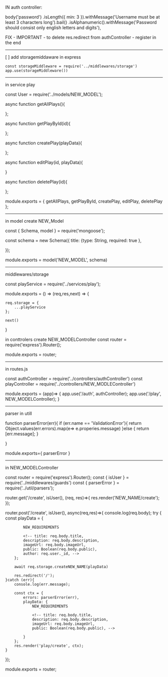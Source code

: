 IN auth controller:

   body('password')
        .isLength({ min: 3 }).withMessage('Username must be at least 3 characters long').bail()
        .isAlphanumeric().withMessage('Password should consist only english letters and digits'),


FIX - IMPORTANT - to delete res.redirect from authController - register in the end

__________

[ ] add storagemiddaware in express

    const storageMiddleware = require('../middlewares/storage')
    app.use(storageMiddleware())

_______________
 in service play

 const User = require('../models/NEW_MODEL');


async function getAllPlays(){

};

async function getPlayById(id){

};

async function createPlay(playData){

};

async function editPlay(id, playData){

}

async function deletePlay(id){

};

module.exports = {
    getAllPlays,
    getPlayById, 
    createPlay,
    editPlay,
    deletePlay
};

___________

in model 
create NEW_Model

const { Schema, model } = require('mongoose');

const schema = new Schema({
    title: {type: String, required: true },

});

module.exports = model('NEW_MODEL', schema)


___________
middlewares/storage
        

const playService = require('../services/play');

 
 module.exports = () => (req,res,next) => {

    req.storage = {
        ...playService
    };

    next()
}

in conttrolers 
create NEW_MODELController
const router = require('express').Router();


module.exports = router;

_________________

in routes.js

const authController = require('../controllers/authController')
const playController = require('../controllers/NEW_MODLEController')

module.exports = (app)=> {
    app.use('/auth', authController);
    app.use('/play', NEW_MODELController);
}

________
parser in utill

function parserError(err){
    if (err.name == 'ValidationError'){
        return Object.values(err.errors).map(e=> e.properies.message)
    }else {
        return [err.message];
    }


}

module.exports={
    parserError
}

______

in NEW_MODELController

const router = require('express').Router();
const { isUser } = require('../middlewares/guards')
const { parserError } = require('../util/parsers');


router.get('/create', isUser(), (req, res)=>{
    res.render('NEW_NAME/create');
});

router.post('/create', isUser(), async(req,res)=>{
    console.log(req.body);
    try {
        const playData = {

            NEW_REQUIREMENTS

            <!-- title: req.body.title,
            description: req.body.description,
            imageUrl: req.body.imageUrl,
            public: Boolean(req.body.public),
            author: req.user._id, -->
        };

        await req.storage.createNEW_NAME(playData)

        res.redirect('/');
    }catch (err){
        console.log(err.message);

        const ctx = {
            errors: parserError(err),
            playData: {
                NEW_REQUIREMENTS

                <!-- title: req.body.title,
                description: req.body.description,
                imageUrl: req.body.imageUrl,
                public: Boolean(req.body.public), -->

            }
        };
        res.render('play/create', ctx);
    }
});

module.exports = router;
